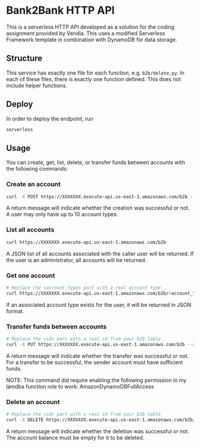 # Bank2Bank HTTP API

This is a serverless HTTP API developed as a solution for the coding assignment provided by Vendia. This uses a modified Serverless Framework template in combination with DynamoDB for data storage.

## Structure

This service has exactly one file for each function, e.g. `b2b/delete.py`. In each of these files, there is exactly one function defined. This does not include helper functions.

## Deploy

In order to deploy the endpoint, run

```bash
serverless
```

## Usage

You can create, get, list, delete, or transfer funds between accounts with the following commands:

### Create an account

```bash
curl -X POST https://XXXXXXX.execute-api.us-east-1.amazonaws.com/b2b --data '{ "account_type": "Checking", "initial_balance": 1000 }' -H "Content-Type: application/json"
```
A return message will indicate whether the creation was successful or not. A user may only have up to 10 account types.

### List all accounts

```bash
curl https://XXXXXXX.execute-api.us-east-1.amazonaws.com/b2b
```
A JSON list of all accounts associated with the caller user will be returned. If the user is an administrator, all accounts will be returned.

### Get one account

```bash
# Replace the <account_type> part with a real account type
curl https://XXXXXXX.execute-api.us-east-1.amazonaws.com/b2b/<account_type>
```
If an associated account type exists for the user, it will be returned in JSON format.

### Transfer funds between accounts

```bash
# Replace the <id> part with a real id from your b2b table
curl -X PUT https://XXXXXXX.execute-api.us-east-1.amazonaws.com/b2b --data '{"amount": 100, "src_account_type": "Checking", "dest_account": "XXXXXXXXXXXXX", "dest_account_type": "Savings"}' -H "Content-Type: application/json"
```
A return message will indicate whether the transfer was successful or not. For a transfer to be successful, the sender account must have sufficient funds.

NOTE: This command did require enabling the following permission in my lamdba function role to work: AmazonDynamoDBFullAccess

### Delete an account

```bash
# Replace the <id> part with a real id from your b2b table
curl -X DELETE https://XXXXXXX.execute-api.us-east-1.amazonaws.com/b2b/<account_type>
```

A return message will indicate whether the deletion was successful or not. The account balance must be empty for it to be deleted.

